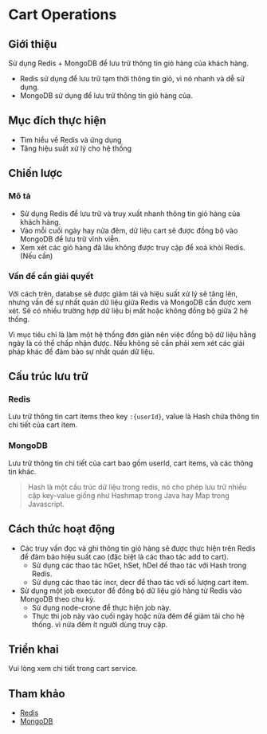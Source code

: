 # Cart Operations

## Giới thiệu

Sử dụng Redis + MongoDB để lưu trữ thông tin giỏ hàng của khách hàng.

- Redis sử dụng để lưu trữ tạm thời thông tin giỏ, vì nó nhanh và dễ sử dụng.
- MongoDB sử dụng để lưu trữ thông tin giỏ hàng của.

## Mục đích thực hiện

- Tìm hiểu về Redis và ứng dụng
- Tăng hiệu suất xử lý cho hệ thống

## Chiến lược

### Mô tả

- Sử dụng Redis để lưu trữ và truy xuất nhanh thông tin giỏ hàng của khách hàng.
- Vào mỗi cuối ngày hay nửa đêm, dữ liệu cart sẽ được đồng bộ vào MongoDB để lưu trữ vĩnh viễn.
- Xem xét các giỏ hàng đã lâu không được truy cập để xoá khỏi Redis. (Nếu cần)

### Vấn đề cần giải quyết

Với cách trên, databse sẽ được giảm tải và hiệu suất xử lý sẽ tăng lên, nhưng vấn đề sự nhất quán dữ liệu giữa Redis và MongoDB cần được xem xét.
Sẽ có nhiều trường hợp dữ liệu bị mất hoặc không đồng bộ giữa 2 hệ thống.

Vì mục tiêu chỉ là làm một hệ thống đơn giản nên việc đồng bộ dữ liệu hằng ngày là có thể chấp nhận được.
Nếu không sẽ cần phải xem xét các giải pháp khác để đảm bảo sự nhất quán dữ liệu.

## Cấu trúc lưu trữ

### Redis

Lưu trữ thông tin cart items theo key `:{userId}`, value là Hash chứa thông tin chi tiết của cart item. 

### MongoDB
Lưu trữ thông tin chi tiết của cart bao gồm userId, cart items, và các thông tin khác.

> Hash là một cấu trúc dữ liệu trong redis, nó cho phép lưu trữ nhiều cặp key-value giống như Hashmap trong Java hay Map trong Javascript.

## Cách thức hoạt động

- Các truy vấn đọc và ghi thông tin giỏ hàng sẽ được thực hiện trên Redis để đảm bảo hiệu suất cao (đặc biệt là các thao tác add to cart).
  - Sử dụng các thao tác hGet, hSet, hDel để thao tác với Hash trong Redis.
  - Sử dụng các thao tác incr, decr để thao tác với số lượng cart item.
- Sử dụng một job executor để đồng bộ dữ liệu giỏ hàng từ Redis vào MongoDB theo chu kỳ.
    - Sử dụng node-crone để thực hiện job này.
    - Thực thi job này vào cuối ngày hoặc nửa đêm để giảm tải cho hệ thống. vì nửa đêm ít người dùng truy cập.

## Triển khai

Vui lòng xem chi tiết trong cart service.

## Tham khảo

- [Redis](https://redis.io/)
- [MongoDB](https://www.mongodb.com/)